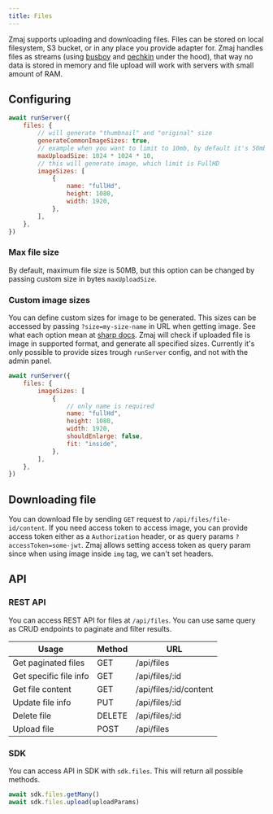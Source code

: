 ```yaml
---
title: Files
---
```


Zmaj supports uploading and downloading files. Files can be stored on local filesystem, S3 bucket,
or in any place you provide adapter for.
Zmaj handles files as streams (using [busboy](https://github.com/mscdex/busboy) and [pechkin](https://github.com/rafasofizada/pechkin) under the hood),
that way no data is stored in memory and file upload will work with servers with small amount of RAM.

## Configuring

```js
await runServer({
	files: {
		// will generate "thumbnail" and "original" size
		generateCommonImageSizes: true,
		// example when you want to limit to 10mb, by default it's 50mb
		maxUploadSize: 1024 * 1024 * 10,
		// this will generate image, which limit is FullHD
		imageSizes: [
			{
				name: "fullHd",
				height: 1080,
				width: 1920,
			},
		],
	},
})
```

### Max file size

By default, maximum file size is 50MB, but this option can be changed by passing custom size in bytes `maxUploadSize`.

### Custom image sizes

You can define custom sizes for image to be generated. This sizes can be accessed by passing
`?size=my-size-name` in URL when getting image.
See what each option mean at [sharp docs](https://sharp.pixelplumbing.com/api-resize).
Zmaj will check if uploaded file is image in supported format, and generate all specified sizes.
Currently it's only possible to provide sizes trough `runServer` config, and not with the admin panel.

```js
await runServer({
	files: {
		imageSizes: [
			{
				// only name is required
				name: "fullHd",
				height: 1080,
				width: 1920,
				shouldEnlarge: false,
				fit: "inside",
			},
		],
	},
})
```

## Downloading file

You can download file by sending `GET` request to `/api/files/file-id/content`. If you need access token to access
image, you can provide access token either as a `Authorization` header, or as query params `?accessToken=some-jwt`.
Zmaj allows setting access token as query param since when using image inside `img` tag, we can't set headers.

## API

### REST API

You can access REST API for files at `/api/files`. You can use same
query as CRUD endpoints to paginate and filter results.

| Usage                  | Method | URL                    |
| ---------------------- | ------ | ---------------------- |
| Get paginated files    | GET    | /api/files             |
| Get specific file info | GET    | /api/files/:id         |
| Get file content       | GET    | /api/files/:id/content |
| Update file info       | PUT    | /api/files/:id         |
| Delete file            | DELETE | /api/files/:id         |
| Upload file            | POST   | /api/files             |

### SDK

You can access API in SDK with `sdk.files`. This will return all possible methods.

```js
await sdk.files.getMany()
await sdk.files.upload(uploadParams)
```
